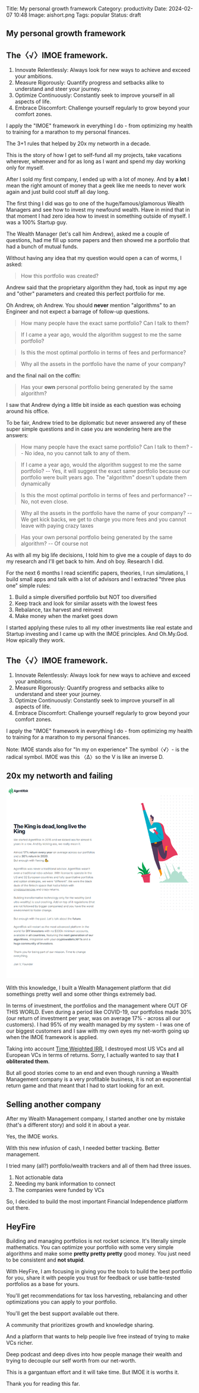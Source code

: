 Title: My personal growth framework
Category: productivity
Date: 2024-02-07 10:48
Image: aishort.png
Tags: popular
Status: draft

## My personal growth framework

## The〈√〉IMOE framework.

1. Innovate Relentlessly: Always look for new ways to achieve and exceed your ambitions.
2. Measure Rigorously: Quantify progress and setbacks alike to understand and steer your journey.
3. Optimize Continuously: Constantly seek to improve yourself in all aspects of life.
4. Embrace Discomfort: Challenge yourself regularly to grow beyond your comfort zones.

I apply the "IMOE" framework in everything I do - from optimizing my health to training for a marathon to my personal finances.

The 3+1 rules that helped by 20x my networth in a decade.

This is the story of how I get to self-fund all my projects, take vacations wherever, whenever and for as long as I want and spend my day working only for myself. 

After I sold my first company, I ended up with a lot of money. And by **a lot** I mean the right amount of money that a geek like me needs to never work again and just build cool stuff all day long.

The first thing I did was go to one of the huge/famous/glamorous Wealth Managers and see how to invest my newfound wealth. Have in mind that in that moment I had zero idea how to invest in something outside of myself. I was a 100% Startup guy.

The Wealth Manager (let's call him Andrew), asked me a couple of questions, had me fill up some papers and then showed me a portfolio that had a bunch of mutual funds. 

Without having any idea that my question would open a can of worms, I asked:

> How this portfolio was created? 

Andrew said that the proprietary algorithm they had, took as input my age and "other" parameters and created this perfect portfolio for me. 

Oh Andrew, oh Andrew. You should **never** mention "algorithms" to an Engineer and not expect a barrage of follow-up questions.

> How many people have the exact same portfolio? Can I talk to them?

> If I came a year ago, would the algorithm suggest to me the same portfolio? 

> Is this the most optimal portfolio in terms of fees and performance?

> Why all the assets in the portfolio have the name of your company?

and the final nail on the coffin: 

> Has your **own** personal portfolio being generated by the same algorithm?

I saw that Andrew dying a little bit inside as each question was echoing around his office.

To be fair, Andrew tried to be diplomatic but never answered any of these super simple questions and in case you are wondering here are the answers:

> How many people have the exact same portfolio? Can I talk to them?
-- No idea, no you cannot talk to any of them.

> If I came a year ago, would the algorithm suggest to me the same portfolio? 
-- Yes, it will suggest the exact same portfolio because our portfolio were built years ago. The "algorithm" doesn't update them dynamically

> Is this the most optimal portfolio in terms of fees and performance?
-- No, not even close.

> Why all the assets in the portfolio have the name of your company?
-- We get kick backs, we get to charge you more fees and you cannot leave with paying crazy taxes

> Has your own personal portfolio being generated by the same algorithm?
-- Of course not

As with all my big life decisions, I told him to give me a couple of days to do my research and I'll get back to him.
And oh boy. Research I did. 

For the next 6 months I read scientific papers, theories, I run simulations, I build small apps and talk with a lot of advisors and I extracted "three plus one" simple rules:

1. Build a simple diversified portfolio but NOT too diversified
2. Keep track and look for similar assets with the lowest fees
3. Rebalance, tax harvest and reinvest
4. Make money when the market goes down

I started applying these rules to all my other investments like real estate and Startup investing and I came up with the IMOE principles. And Oh.My.God. How epically they work. 

## The〈√〉IMOE framework.

1. Innovate Relentlessly: Always look for new ways to achieve and exceed your ambitions.
2. Measure Rigorously: Quantify progress and setbacks alike to understand and steer your journey.
3. Optimize Continuously: Constantly seek to improve yourself in all aspects of life.
4. Embrace Discomfort: Challenge yourself regularly to grow beyond your comfort zones.

I apply the "IMOE" framework in everything I do - from optimizing my health to training for a marathon to my personal finances.

Note: IMOE stands also for "In my on experience" The symbol〈√〉- is the radical symbol. IMOE was this 〈Δ〉so the V is like an inverse D.

## 20x my networth and failing

![AgentRisk](/images/agentrisk.png)

With this knowledge, I built a Wealth Management platform that did somethings pretty well and some other things extremely bad.

In terms of investment, the portfolios and the management where OUT OF THIS WORLD. Even during a period like COVID-19, our portfolios made 30% (our return of investment per year, was on average 17% - across all our customers).
I had 95% of my wealth managed by my system - I was one of our biggest customers and I saw with my own eyes my net-worth going up when the IMOE framework is applied. 

Taking into account  [Time Weighted IRR](https://www.investopedia.com/terms/t/time-weightedror.asp), I destroyed most US VCs and all European VCs in terms of returns. Sorry, I actually wanted to say that **I obliterated them**. 

But all good stories come to an end and even though running a Wealth Management company is a very profitable business, it is not an exponential return game and that meant that I had to start looking for an exit.

## Selling another company

After my Wealth Management company, I started another one by mistake (that's a different story) and sold it in about a year. 

Yes, the IMOE works.

With this new infusion of cash, I needed better tracking. Better management. 

I tried many (all?) portfolio/wealth trackers and all of them had three issues. 

1. Not actionable data
2. Needing my bank information to connect
3. The companies were funded by VCs

So, I decided to build the most important Financial Independence platform out there. 

## HeyFire

Building and managing portfolios is not rocket science. It's literally simple mathematics. You can optimize your portfolio with
some very simple algorithms and make some **pretty pretty pretty** good money. You just need to be consistent and **not stupid**.

With HeyFire, I am focusing in giving you the tools to build the best portfolio for you, share it with people you trust for feedback or use battle-tested portfolios as a base for yours. 

You'll get recommendations for tax loss harvesting, rebalancing and other optimizations you can apply to your portfolio.

You'll get the best support available out there. 

A community that prioritizes growth and knowledge sharing.

And a platform that wants to help people live free instead of trying to make VCs richer.

Deep podcast and deep dives into how people manage their wealth and trying to decouple our self worth from our net-worth.

This is a gargantuan effort and it will take time. But IMOE it is worths it.

Thank you for reading this far.
